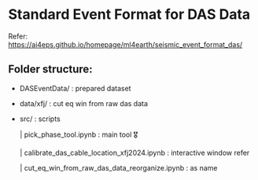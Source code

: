 # Standard Event Format for DAS Data

Refer: https://ai4eps.github.io/homepage/ml4earth/seismic_event_format_das/

## Folder structure:

- DASEventData/ : prepared dataset

- data/xfj/ : cut eq win from raw das data

- src/ : scripts 

    |   pick_phase_tool.ipynb : main tool 🎖️

    |   calibrate_das_cable_location_xfj2024.ipynb : interactive window refer 

    |   cut_eq_win_from_raw_das_data_reorganize.ipynb : as name